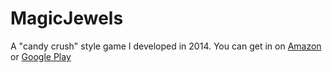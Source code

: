 # MagicJewels

A "candy crush" style game I developed in 2014. You can get in on <a href="https://www.amazon.com/Burt-Wiley-Snyder-Magic-Jewels/dp/B00ONIOESO/ref=sr_1_1?s=mobile-apps&ie=UTF8&qid=1521328339&sr=1-1&keywords=burt+wiley+snyder">Amazon</a> or <a href="https://play.google.com/store/apps/details?id=com.wileynet.magicjewels&hl=en">Google Play</a>
